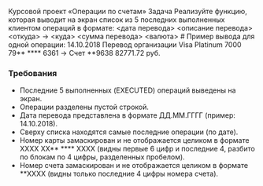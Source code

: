 Курсовой проект «Операции по счетам»
  Задача
  Реализуйте функцию, которая выводит на экран список из 5 последних выполненных клиентом операций в формате:
  <дата перевода> <описание перевода>
  <откуда> -> <куда>
  <сумма перевода> <валюта>
        # Пример вывода для одной операции:
        14.10.2018 Перевод организации
        Visa Platinum 7000 79** **** 6361 -> Счет **9638
        82771.72 руб.

### Требования

- Последние 5 выполненных (EXECUTED) операций выведены на экран.
- Операции разделены пустой строкой.
- Дата перевода представлена в формате ДД.ММ.ГГГГ (пример: 14.10.2018).
- Сверху списка находятся самые последние операции (по дате).
- Номер карты замаскирован и не отображается целиком в формате  XXXX XX** **** XXXX (видны первые 6 цифр и последние 4, разбито по блокам по 4 цифры, разделенных пробелом).
- Номер счета замаскирован и не отображается целиком в формате  **XXXX 
(видны только последние 4 цифры номера счета).
